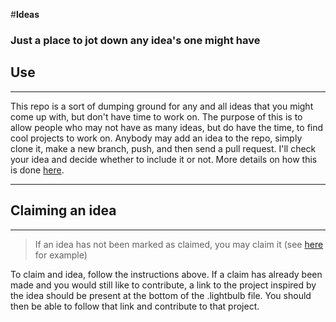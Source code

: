 #**Ideas**
### Just a place to jot down any idea's one might have
## Use
---
This repo is a sort of dumping ground for any and all ideas that you might come up with, but don't have time to work on. The purpose of this is to allow people who may not have as many ideas, but do have the time, to find cool projects to work on. Anybody may add an idea to the repo, simply clone it, make a new branch, push, and then send a pull request. I'll check your idea and decide whether to include it or not. More details on how this is done [here](http://placehold). 

----
## Claiming an idea
---
>If an idea has not been marked as claimed, you may claim it (see [here](http://placehold) for example)

To claim and idea, follow the instructions above.
If a claim has already been made and you would still like to contribute, a link to the project inspired by the idea should be present at the bottom of the .lightbulb file. You should then be able to follow that link and contribute to that project.